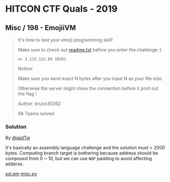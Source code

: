 # HITCON CTF Quals - 2019

## Misc / 198 - EmojiiVM

> It's time to test your emoji programming skill!
>
> Make sure to check out [readme.txt](./readme.txt) before you enter the challenge :)
>
> `nc 3.115.122.69 30261`
>
> Notice:
>
> Make sure you send exact N bytes after you input N as your file size.
>
> Otherwise the server might close the connection before it print out the flag !
>
>
> Author: bruce30262
>
> 66 Teams solved.

### Solution

By [@jaidTw](https://github.com/jaidTw)

It's basically an assembly language challenge and the solution must < 2000 bytes.
Computing branch target is bothering because address should be composed from 0 ~ 10, but we can use `NOP` padding to avoid affecting adderss.

[sol.em](./sol.em)
[misc.py](./misc.py)

